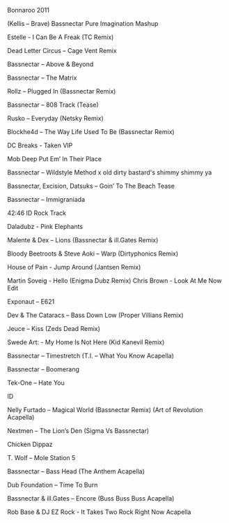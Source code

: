 Bonnaroo 2011

(Kellis – Brave) Bassnectar Pure Imagination Mashup

Estelle - I Can Be A Freak (TC Remix)

Dead Letter Circus – Cage Vent Remix

Bassnectar – Above & Beyond

Bassnectar – The Matrix

Rollz – Plugged In (Bassnectar Remix)

Bassnectar – 808 Track (Tease)

Rusko – Everyday (Netsky Remix)

Blockhe4d – The Way Life Used To Be (Bassnectar Remix)

DC Breaks - Taken VIP

Mob Deep Put Em’ In Their Place

Bassnectar – Wildstyle Method x old dirty bastard's shimmy shimmy ya

Bassnectar, Excision, Datsuks – Goin’ To The Beach Tease

Bassnectar – Immigraniada

42:46 ID Rock Track

Daladubz - Pink Elephants

Malente & Dex – Lions (Bassnectar & ill.Gates Remix)

Bloody Beetroots & Steve Aoki – Warp (Dirtyphonics Remix)

House of Pain - Jump Around (Jantsen Remix)

Martin Soveig - Hello (Enigma Dubz Remix) Chris Brown - Look At Me Now Edit

Exponaut – E621

Dev & The Cataracs – Bass Down Low (Proper Villians Remix)

Jeuce – Kiss (Zeds Dead Remix)

Swede Art: - My Home Is Not Here (Kid Kanevil Remix)

Bassnectar – Timestretch (T.I. – What You Know Acapella)

Bassnectar – Boomerang

Tek-One – Hate You

ID

Nelly Furtado – Magical World (Bassnectar Remix) (Art of Revolution Acapella)

Nextmen – The Lion’s Den (Sigma Vs Bassnectar)

Chicken Dippaz

T. Wolf – Mole Station 5

Bassnectar – Bass Head (The Anthem Acapella)

Dub Foundation – Time To Burn

Bassnectar & ill.Gates – Encore (Buss Buss Buss Acapella)

Rob Base & DJ EZ Rock - It Takes Two Rock Right Now Acapella

